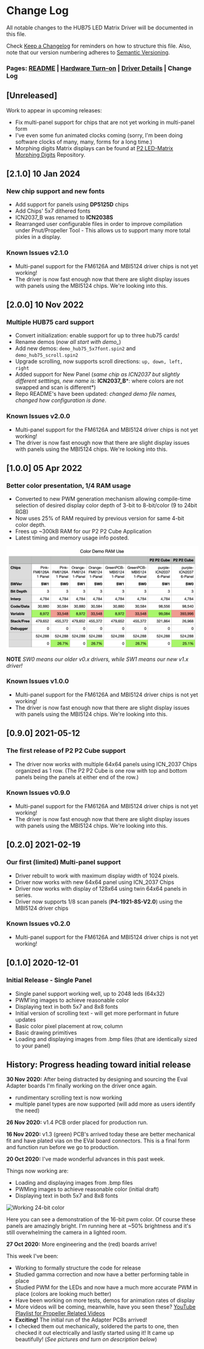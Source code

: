 # Change Log

All notable changes to the HUB75 LED Matrix Driver will be documented in this file.

Check [Keep a Changelog](http://keepachangelog.com/) for reminders on how to structure this file. Also, note that our version numbering adheres to [Semantic Versioning](https://semver.org/spec/v2.0.0.html).

### Pages: [README](README.md) | [Hardware Turn-on](HardwareTurnon.md) | [Driver Details](THEOPS.md) | Change Log

## [Unreleased]

Work to appear in upcoming releases:

- Fix multi-panel support for chips that are not yet working in multi-panel form
- I've even some fun animated clocks coming (sorry, I'm been doing software clocks of many, many, forms for a long time.)
- Morphing digits Matrix displays can be found at [P2 LED-Matrix Morphing Digits](https://github.com/ironsheep/P2-LED-Matrix-Morphing-Digits) Repository.


## [2.1.0] 10 Jan 2024

### New chip support and new fonts

- Add support for panels using **DP5125D** chips
- Add Chips' 5x7 dithered fonts
- ICN2037_B was renamed to **ICN2038S** 
- Rearranged user configurable files in order to improve compilation under Pnut/Propeller Tool - This allows us to support many more total pixles in a display.

### Known Issues v2.1.0

- Multi-panel support for the FM6126A and MBI5124 driver chips is not yet working!
- The driver is now fast enough now that there are slight display issues with panels using the MBI5124 chips. We're looking into this.

## [2.0.0] 10 Nov 2022

### Multiple HUB75 card support

- Convert initialization: enable support for up to three hub75 cards!
- Rename demos (*now all start with demo_*)
- Add new demos: `demo_hub75_5x7font.spin2` and `demo_hub75_scroll.spin2`
- Upgrade scrolling, now supports scroll directions: `up, down, left, right`
- Added support for New Panel (*same chip as ICN2037 but slightly different setttings, new name is:* **ICN2037_B***: where colors are not swapped and scan is different*)
- Repo README's have been updated: *changed demo file names, changed how configuration is done*.


### Known Issues v2.0.0

- Multi-panel support for the FM6126A and MBI5124 driver chips is not yet working!
- The driver is now fast enough now that there are slight display issues with panels using the MBI5124 chips. We're looking into this.

## [1.0.0] 05 Apr 2022

### Better color presentation, 1/4 RAM usage

- Converted to new PWM generation mechanism allowing compile-time selection of desired display color depth of 3-bit to 8-bit/color (9 to 24bit RGB)
- Now uses 25% of RAM required by previous version for same 4-bit color depth. 
- Frees up ~300kB RAM for our P2 P2 Cube Application
- Latest timing and memory usage info posted.

![v1.x driver RAM usage](images/NewDriverRAMUse.png)

**NOTE** *SW0 means our older v0.x drivers, while SW1 means our new v1.x driver!*

### Known Issues v1.0.0

- Multi-panel support for the FM6126A and MBI5124 driver chips is not yet working!
- The driver is now fast enough now that there are slight display issues with panels using the MBI5124 chips. We're looking into this.

## [0.9.0] 2021-05-12

### The first release of P2 P2 Cube support

- The driver now works with multiple 64x64 panels using ICN_2037 Chips organized as 1 row. (The P2 P2 Cube is one row with top and bottom panels being the panels at either end of the row.)

### Known Issues v0.9.0

- Multi-panel support for the FM6126A and MBI5124 driver chips is not yet working!
- The driver is now fast enough now that there are slight display issues with panels using the MBI5124 chips. We're looking into this.

## [0.2.0] 2021-02-19

### Our first (limited) Multi-panel support

- Driver rebuilt to work with maximum display width of 1024 pixels.
- Driver now works with new 64x64 panel using ICN_2037 Chips
- Driver now works with display of 128x64 using twin 64x64 panels in series.
- Driver now supports 1/8 scan panels (**P4-1921-8S-V2.0**) using the MBI5124 driver chips

### Known Issues v0.2.0

- Multi-panel support for the FM6126A and MBI5124 driver chips is not yet working!


## [0.1.0] 2020-12-01

### Initial Release - Single Panel

- Single panel support working well, up to 2048 leds (64x32)
- PWM'ing images to achieve reasonable color
- Displaying text in both 5x7 and 8x8 fonts
- Initial version of scrolling text - will get more performant in future updates
- Basic color pixel placement at row, column
- Basic drawing primitives
- Loading and displaying images from .bmp files (that are identically sized to your panel)


## History: Progress heading toward initial release

**30 Nov 2020:** After being distracted by designing and sourcing the Eval Adapter boards I'm finally working on the driver once again.

- rundimentary scrolling text is now working
- multiple panel types are now supported (will add more as users identify the need)

**26 Nov 2020:** v1.4 PCB order placed for production run.

**16 Nov 2020:** v1.3 (green) PCB's arrived today these are better mechanical fit and have plated vias on the EVal board connectors.  This is a final form and function run before we go to production.

**20 Oct 2020:** I've made wonderful advances in this past week.

Things now working are:

- Loading and displaying images from .bmp files
- PWMing images to achieve reasonable color (initial draft)
- Displaying text in both 5x7 and 8x8 fonts

![Working 24-bit color](https://user-images.githubusercontent.com/540005/96498745-b4aa5700-1209-11eb-996d-6e3b6089b578.jpg)

Here you can see a demonstration of the 16-bit pwm color. Of course these panels are amazingly bright. I'm running here at ~50% brightness and it's still overwhelming the camera in a lighted room.


**27 Oct 2020:** More engineering and the (red) boards arrive!

This week I've been:

- Working to formally structure the code for release
- Studied gamma correction and now have a better performing table in place
- Studied PWM for the LEDs and now have a much more accurate PWM in place (colors are looking much better)
- Have been working on more tests, demos for animation rates of display
- More videos will be coming, meanwhile, have you seen these? [YouTube Playlist for Propeller Related Videos](https://www.youtube.com/playlist?list=PLkXxMjp58T0pk1dd8pH1OV7NCf-8Tbx1M)
- **Exciting!** The initial run of the Adapter PCBs arrived!
- I checked them out mechanically, soldered the parts to one, then checked it out electrically and lastly started using it!  It came up beautifully! (*See pictures and turn on description below*)
